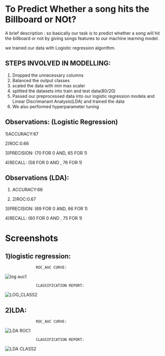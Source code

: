 
# To Predict Whether a song hits the Billboard or NOt?

A brief description :
   so basically our task is to predict whether a song will hit the 
   billboard or not by giving songs features to our machine
   learning model.

   we trained our data with Logistic regression algorithm.


## STEPS INVOLVED IN MODELLING:

1) Dropped the unnecessary columns
2) Balanced the output classes
3) scaled the data with min max scaler
4) splitted the datasets into train and test data(80/20)
5) Passed our preprocessed data into our logistic regression modela and
   Linear Discrimanant Analysis(LDA) and trained the data
6) We also performed hyperparameter tuning 

## Observations: (Logistic Regression)
1)ACCURACY:67

2)ROC:0.66

3)PRECISION: (70 FOR 0 AND, 65 FOR 1)

4)RECALL: (58 FOR 0 AND , 76 FOR 1)


## Observations (LDA):
1) ACCURACY:68

2) 2)ROC:0.67

3)PRECISION: (69 FOR 0 AND, 66 FOR 1)

4)RECALL: (60 FOR 0 AND , 75 FOR 1)

 
# Screenshots

## 1)logistic regression:

                  ROC_AUC CURVE:


  ![log auc1](https://user-images.githubusercontent.com/79806525/128175552-fad29948-a141-4a08-ae2d-0d35fae38b76.PNG)


                  CLASSIFICATION REPORT:

![LOG_CLASS2](https://user-images.githubusercontent.com/79806525/128176530-5c2313f4-bd85-42c2-a1cf-9ef67fade0df.PNG)


## 2)LDA:

                  ROC_AUC CURVE:

![LDA ROC1](https://user-images.githubusercontent.com/79806525/128176935-921bde12-324c-49f6-bb9b-52bc059aca64.PNG)


                  CLASSIFICATION REPORT:


![LDA CLASS2](https://user-images.githubusercontent.com/79806525/128177108-991a3a5e-2571-43b6-b653-61f4852bfcef.PNG)


